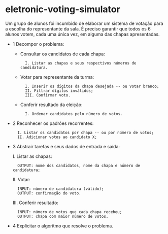 # eletronic-voting-simulator

Um grupo de alunos foi incumbido de elaborar um sistema de votação para a escolha do representante da sala. É preciso garantir que todos os 6 alunos votem, cada uma única vez, em alguma das chapas apresentadas.

- 1 Decompor o problema:

    - Consultar os candidatos de cada chapa:

            I. Listar as chapas e seus respectivos números de candidatura.

    - Votar para representante da turma:

            I. Inserir os dígitos da chapa desejada -- ou Votar branco;
            II. Filtrar dígitos inválidos;
            III. Confirmar voto.


    - Conferir resultado da eleição:

            I. Ordenar candidatos pelo número de votos.


- 2 Reconhecer os padrões recorrentes:

        I. Listar os candidatos por chapa -- ou por número de votos;
        II. Adicionar votos ao candidato X;

- 3 Abstrair tarefas e seus dados de entrada e saída:

    I. Listar as chapas:
    
        OUTPUT: nome dos candidatos, nome da chapa e número de candidatura;
    
    II. Votar:

        INPUT: número de candidatura (válido);
        OUTPUT: confirmação do voto.

    III. Conferir resultado:

        INPUT: número de votos que cada chapa recebeu;
        OUTPUT: chapa com maior número de votos.

- 4 Explicitar o algoritmo que resolve o problema.